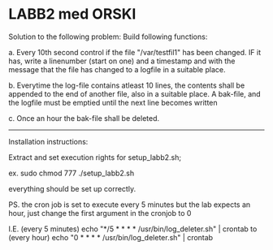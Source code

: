 # LABB2 med ORSKI

Solution to the following problem:
Build following functions:

a. Every 10th second control if the file "/var/testfil1" has been changed.
IF it has, write a linenumber (start on one) and a timestamp and with the message that the file has changed to a logfile in a suitable place.

b. Everytime the log-file contains atleast 10 lines, the contents shall be appended to the end of another file, also in a suitable place.
A bak-file, and the logfile must be emptied until the next line becomes written

c. Once an hour the bak-file shall be deleted.

---

Installation instructions:

Extract and set execution rights for setup_labb2.sh;

ex. sudo chmod 777 ./setup_labb2.sh

everything should be set up correctly.

PS. the cron job is set to execute every 5 minutes but the lab expects an hour, just change the first argument in the cronjob to 0

I.E. 
(every 5 minutes)
echo "*/5 * * * * /usr/bin/log_deleter.sh" | crontab 
to
(every hour)
echo "0 * * * * /usr/bin/log_deleter.sh" | crontab
